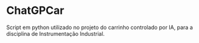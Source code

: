 # ChatGPCar
Script em python utilizado no projeto do carrinho controlado por IA, para a disciplina de Instrumentação Industrial.
